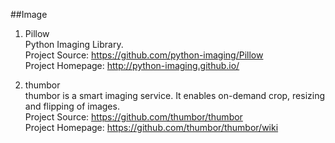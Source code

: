 ##Image

1. Pillow  
Python Imaging Library.  
Project Source: https://github.com/python-imaging/Pillow   
Project Homepage: http://python-imaging.github.io/

1. thumbor  
thumbor is a smart imaging service. It enables on-demand crop, resizing and flipping of images.  
Project Source: https://github.com/thumbor/thumbor  
Project Homepage: https://github.com/thumbor/thumbor/wiki  